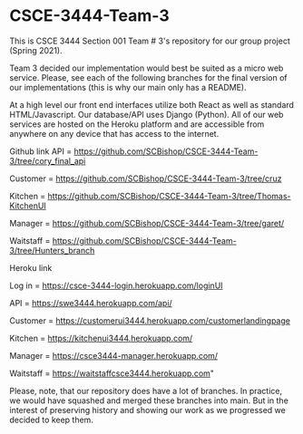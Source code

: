 # CSCE-3444-Team-3

This is CSCE 3444 Section 001 Team # 3's repository for our group project (Spring 2021).

Team 3 decided our implementation would best be suited as a micro web service. Please,
see each of the following branches for the final version of our implementations (this is why
our main only has a README).

At a high level our front end interfaces utilize both React as well as standard HTML/Javascript. 
Our database/API uses Django (Python). All of our web services are hosted on the Heroku platform
and are accessible from anywhere on any device that has access to the internet.

Github link
API         = https://github.com/SCBishop/CSCE-3444-Team-3/tree/cory_final_api


Customer    = https://github.com/SCBishop/CSCE-3444-Team-3/tree/cruz


Kitchen     = https://github.com/SCBishop/CSCE-3444-Team-3/tree/Thomas-KitchenUI


Manager     = https://github.com/SCBishop/CSCE-3444-Team-3/tree/garet/


Waitstaff   = https://github.com/SCBishop/CSCE-3444-Team-3/tree/Hunters_branch



Heroku link

Log in      = https://csce-3444-login.herokuapp.com/loginUI


API         = https://swe3444.herokuapp.com/api/


Customer    = https://customerui3444.herokuapp.com/customerlandingpage


Kitchen     = https://kitchenui3444.herokuapp.com/


Manager     = https://csce3444-manager.herokuapp.com/


Waitstaff   = https://waitstaffcsce3444.herokuapp.com"



Please, note, that our repository does have a lot of branches. In practice, we would have
squashed and merged these branches into main. But in the interest of preserving history
and showing our work as we progressed we decided to keep them.
